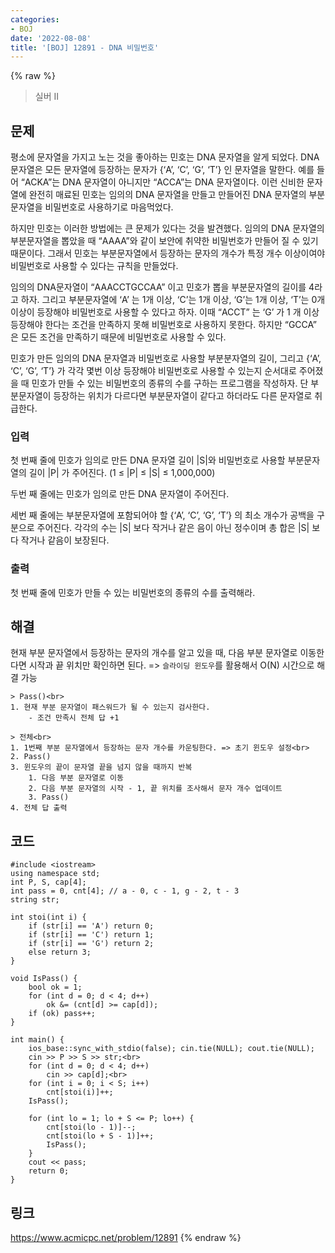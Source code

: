 ```yaml
---
categories:
- BOJ
date: '2022-08-08'
title: '[BOJ] 12891 - DNA 비밀번호'
---
```


{% raw %}
> 실버 II<br>

## 문제
평소에 문자열을 가지고 노는 것을 좋아하는 민호는 DNA 문자열을 알게 되었다. DNA 문자열은 모든 문자열에 등장하는 문자가 {‘A’, ‘C’, ‘G’, ‘T’} 인 문자열을 말한다. 예를 들어 “ACKA”는 DNA 문자열이 아니지만 “ACCA”는 DNA 문자열이다. 이런 신비한 문자열에 완전히 매료된 민호는 임의의 DNA 문자열을 만들고 만들어진 DNA 문자열의 부분문자열을 비밀번호로 사용하기로 마음먹었다.

하지만 민호는 이러한 방법에는 큰 문제가 있다는 것을 발견했다. 임의의 DNA 문자열의 부분문자열을 뽑았을 때 “AAAA”와 같이 보안에 취약한 비밀번호가 만들어 질 수 있기 때문이다. 그래서 민호는 부분문자열에서 등장하는 문자의 개수가 특정 개수 이상이여야 비밀번호로 사용할 수 있다는 규칙을 만들었다.

임의의 DNA문자열이 “AAACCTGCCAA” 이고 민호가 뽑을 부분문자열의 길이를 4라고 하자. 그리고 부분문자열에 ‘A’ 는 1개 이상, ‘C’는 1개 이상, ‘G’는 1개 이상, ‘T’는 0개 이상이 등장해야 비밀번호로 사용할 수 있다고 하자. 이때 “ACCT” 는 ‘G’ 가 1 개 이상 등장해야 한다는 조건을 만족하지 못해 비밀번호로 사용하지 못한다. 하지만 “GCCA” 은 모든 조건을 만족하기 때문에 비밀번호로 사용할 수 있다.

민호가 만든 임의의 DNA 문자열과 비밀번호로 사용할 부분분자열의 길이, 그리고 {‘A’, ‘C’, ‘G’, ‘T’} 가 각각 몇번 이상 등장해야 비밀번호로 사용할 수 있는지 순서대로 주어졌을 때 민호가 만들 수 있는 비밀번호의 종류의 수를 구하는 프로그램을 작성하자. 단 부분문자열이 등장하는 위치가 다르다면 부분문자열이 같다고 하더라도 다른 문자열로 취급한다.

### 입력
첫 번째 줄에 민호가 임의로 만든 DNA 문자열 길이 |S|와 비밀번호로 사용할 부분문자열의 길이 |P| 가 주어진다. (1 ≤ |P| ≤ |S| ≤ 1,000,000)

두번 째 줄에는 민호가 임의로 만든 DNA 문자열이 주어진다.

세번 째 줄에는 부분문자열에 포함되어야 할 {‘A’, ‘C’, ‘G’, ‘T’} 의 최소 개수가 공백을 구분으로 주어진다. 각각의 수는 |S| 보다 작거나 같은 음이 아닌 정수이며 총 합은 |S| 보다 작거나 같음이 보장된다.

### 출력
첫 번째 줄에 민호가 만들 수 있는 비밀번호의 종류의 수를 출력해라.

## 해결
현재 부분 문자열에서 등장하는 문자의 개수를 알고 있을 때, 다음 부분 문자열로 이동한다면 시작과 끝 위치만 확인하면 된다. => `슬라이딩 윈도우`를 활용해서 O(N) 시간으로 해결 가능<br>

```
> Pass()<br>
1. 현재 부분 문자열이 패스워드가 될 수 있는지 검사한다.
	- 조건 만족시 전체 답 +1

> 전체<br>
1. 1번째 부분 문자열에서 등장하는 문자 개수를 카운팅한다. => 초기 윈도우 설정<br>
2. Pass()
3. 윈도우의 끝이 문자열 끝을 넘지 않을 때까지 반복
	1. 다음 부분 문자열로 이동
	2. 다음 부분 문자열의 시작 - 1, 끝 위치를 조사해서 문자 개수 업데이트
	3. Pass()
4. 전체 답 출력
```

## 코드
```
#include <iostream>
using namespace std;
int P, S, cap[4];
int pass = 0, cnt[4]; // a - 0, c - 1, g - 2, t - 3
string str;

int stoi(int i) {
	if (str[i] == 'A') return 0;
	if (str[i] == 'C') return 1;
	if (str[i] == 'G') return 2;
	else return 3;
}

void IsPass() {
	bool ok = 1;
	for (int d = 0; d < 4; d++)
		ok &= (cnt[d] >= cap[d]);
	if (ok) pass++;
}

int main() {
	ios_base::sync_with_stdio(false); cin.tie(NULL); cout.tie(NULL);
	cin >> P >> S >> str;<br>
	for (int d = 0; d < 4; d++)
		cin >> cap[d];<br>
	for (int i = 0; i < S; i++)
		cnt[stoi(i)]++;
	IsPass();

	for (int lo = 1; lo + S <= P; lo++) {
		cnt[stoi(lo - 1)]--;
		cnt[stoi(lo + S - 1)]++;
		IsPass();
	}
	cout << pass;
	return 0;
}
```

## 링크
https://www.acmicpc.net/problem/12891
{% endraw %}